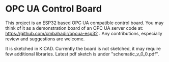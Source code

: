 # OPC UA Control Board
This project is an ESP32 based OPC UA compatible control board. You may think of it as a demonstration board of an OPC UA server code at:
https://github.com/cmbahadir/opcua-esp32 . Any contributions, especially review and suggestions are welcome.

It is sketched in KiCAD. Currently the board is not sketched, it may require few additional libraries. Latest pdf sketch is under "schematic_v_0_0.pdf".


